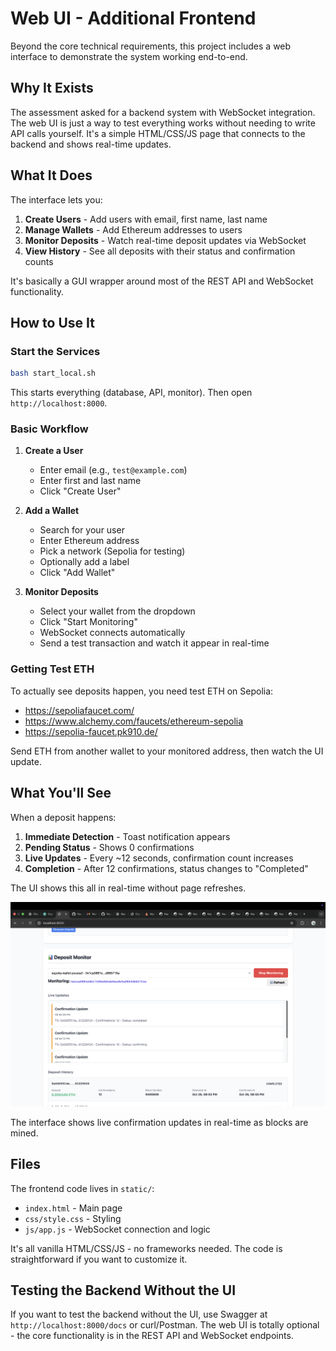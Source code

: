 # Web UI - Additional Frontend

Beyond the core technical requirements, this project includes a web interface to demonstrate the system working end-to-end.

## Why It Exists

The assessment asked for a backend system with WebSocket integration. The web UI is just a way to test everything works without needing to write API calls yourself. It's a simple HTML/CSS/JS page that connects to the backend and shows real-time updates.

## What It Does

The interface lets you:

1. **Create Users** - Add users with email, first name, last name
2. **Manage Wallets** - Add Ethereum addresses to users
3. **Monitor Deposits** - Watch real-time deposit updates via WebSocket
4. **View History** - See all deposits with their status and confirmation counts

It's basically a GUI wrapper around most of the REST API and WebSocket functionality.

## How to Use It

### Start the Services

```bash
bash start_local.sh
```

This starts everything (database, API, monitor). Then open `http://localhost:8000`.

### Basic Workflow

1. **Create a User**
   - Enter email (e.g., `test@example.com`)
   - Enter first and last name
   - Click "Create User"

2. **Add a Wallet**
   - Search for your user
   - Enter Ethereum address
   - Pick a network (Sepolia for testing)
   - Optionally add a label
   - Click "Add Wallet"

3. **Monitor Deposits**
   - Select your wallet from the dropdown
   - Click "Start Monitoring"
   - WebSocket connects automatically
   - Send a test transaction and watch it appear in real-time

### Getting Test ETH

To actually see deposits happen, you need test ETH on Sepolia:

- https://sepoliafaucet.com/
- https://www.alchemy.com/faucets/ethereum-sepolia
- https://sepolia-faucet.pk910.de/

Send ETH from another wallet to your monitored address, then watch the UI update.

## What You'll See

When a deposit happens:

1. **Immediate Detection** - Toast notification appears
2. **Pending Status** - Shows 0 confirmations
3. **Live Updates** - Every ~12 seconds, confirmation count increases
4. **Completion** - After 12 confirmations, status changes to "Completed"

The UI shows this all in real-time without page refreshes.

![Web UI Example](imgs/Extra-Front-End%20UI.png)

The interface shows live confirmation updates in real-time as blocks are mined.

## Files

The frontend code lives in `static/`:
- `index.html` - Main page
- `css/style.css` - Styling
- `js/app.js` - WebSocket connection and logic

It's all vanilla HTML/CSS/JS - no frameworks needed. The code is straightforward if you want to customize it.

## Testing the Backend Without the UI

If you want to test the backend without the UI, use Swagger at `http://localhost:8000/docs` or curl/Postman. The web UI is totally optional - the core functionality is in the REST API and WebSocket endpoints.
